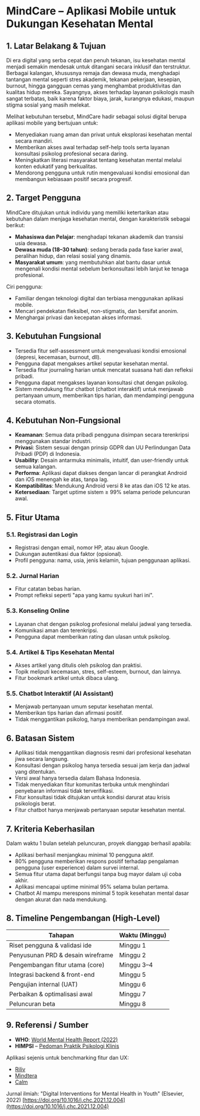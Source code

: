 # MindCare – Aplikasi Mobile untuk Dukungan Kesehatan Mental

## 1. Latar Belakang & Tujuan
Di era digital yang serba cepat dan penuh tekanan, isu kesehatan mental menjadi semakin mendesak untuk ditangani secara inklusif dan terstruktur. Berbagai kalangan, khususnya remaja dan dewasa muda, menghadapi tantangan mental seperti stres akademik, tekanan pekerjaan, kesepian, burnout, hingga gangguan cemas yang menghambat produktivitas dan kualitas hidup mereka. Sayangnya, akses terhadap layanan psikologis masih sangat terbatas, baik karena faktor biaya, jarak, kurangnya edukasi, maupun stigma sosial yang masih melekat.

Melihat kebutuhan tersebut, MindCare hadir sebagai solusi digital berupa aplikasi mobile yang bertujuan untuk:
- Menyediakan ruang aman dan privat untuk eksplorasi kesehatan mental secara mandiri.
- Memberikan akses awal terhadap self-help tools serta layanan konsultasi psikolog profesional secara daring.
- Meningkatkan literasi masyarakat tentang kesehatan mental melalui konten edukatif yang berkualitas.
- Mendorong pengguna untuk rutin mengevaluasi kondisi emosional dan membangun kebiasaan positif secara progresif.

## 2. Target Pengguna
MindCare ditujukan untuk individu yang memiliki ketertarikan atau kebutuhan dalam menjaga kesehatan mental, dengan karakteristik sebagai berikut:
- **Mahasiswa dan Pelajar**: menghadapi tekanan akademik dan transisi usia dewasa.
- **Dewasa muda (18–30 tahun)**: sedang berada pada fase karier awal, peralihan hidup, dan relasi sosial yang dinamis.
- **Masyarakat umum**: yang membutuhkan alat bantu dasar untuk mengenali kondisi mental sebelum berkonsultasi lebih lanjut ke tenaga profesional.

Ciri pengguna:
- Familiar dengan teknologi digital dan terbiasa menggunakan aplikasi mobile.
- Mencari pendekatan fleksibel, non-stigmatis, dan bersifat anonim.
- Menghargai privasi dan kecepatan akses informasi.

## 3. Kebutuhan Fungsional
- Tersedia fitur self-assessment untuk mengevaluasi kondisi emosional (depresi, kecemasan, burnout, dll).
- Pengguna dapat mengakses artikel seputar kesehatan mental.
- Tersedia fitur journaling harian untuk mencatat suasana hati dan refleksi pribadi.
- Pengguna dapat mengakses layanan konsultasi chat dengan psikolog.
- Sistem mendukung fitur chatbot (chatbot interaktif) untuk menjawab pertanyaan umum, memberikan tips harian, dan mendampingi pengguna secara otomatis.

## 4. Kebutuhan Non-Fungsional
- **Keamanan**: Semua data pribadi pengguna disimpan secara terenkripsi menggunakan standar industri.
- **Privasi**: Sistem sesuai dengan prinsip GDPR dan UU Perlindungan Data Pribadi (PDP) di Indonesia.
- **Usability**: Desain antarmuka minimalis, intuitif, dan user-friendly untuk semua kalangan.
- **Performa**: Aplikasi dapat diakses dengan lancar di perangkat Android dan iOS menengah ke atas, tanpa lag.
- **Kompatibilitas**: Mendukung Android versi 8 ke atas dan iOS 12 ke atas.
- **Ketersediaan**: Target uptime sistem ≥ 99% selama periode peluncuran awal.

## 5. Fitur Utama
### 5.1. Registrasi dan Login
- Registrasi dengan email, nomor HP, atau akun Google.
- Dukungan autentikasi dua faktor (opsional).
- Profil pengguna: nama, usia, jenis kelamin, tujuan penggunaan aplikasi.

### 5.2. Jurnal Harian
- Fitur catatan bebas harian.
- Prompt refleksi seperti "apa yang kamu syukuri hari ini".

### 5.3. Konseling Online
- Layanan chat dengan psikolog profesional melalui jadwal yang tersedia.
- Komunikasi aman dan terenkripsi.
- Pengguna dapat memberikan rating dan ulasan untuk psikolog.

### 5.4. Artikel & Tips Kesehatan Mental
- Akses artikel yang ditulis oleh psikolog dan praktisi.
- Topik meliputi kecemasan, stres, self-esteem, burnout, dan lainnya.
- Fitur bookmark artikel untuk dibaca ulang.

### 5.5. Chatbot Interaktif (AI Assistant)
- Menjawab pertanyaan umum seputar kesehatan mental.
- Memberikan tips harian dan afirmasi positif.
- Tidak menggantikan psikolog, hanya memberikan pendampingan awal.

## 6. Batasan Sistem
- Aplikasi tidak menggantikan diagnosis resmi dari profesional kesehatan jiwa secara langsung.
- Konsultasi dengan psikolog hanya tersedia sesuai jam kerja dan jadwal yang ditentukan.
- Versi awal hanya tersedia dalam Bahasa Indonesia.
- Tidak menyediakan fitur komunitas terbuka untuk menghindari penyebaran informasi tidak terverifikasi.
- Fitur konsultasi tidak ditujukan untuk kondisi darurat atau krisis psikologis berat.
- Fitur chatbot hanya menjawab pertanyaan seputar kesehatan mental.

## 7. Kriteria Keberhasilan
Dalam waktu 1 bulan setelah peluncuran, proyek dianggap berhasil apabila:
- Aplikasi berhasil menjangkau minimal 10 pengguna aktif.
- 80% pengguna memberikan respons positif terhadap pengalaman pengguna (user experience) dalam survei internal.
- Semua fitur utama dapat berfungsi tanpa bug mayor dalam uji coba akhir.
- Aplikasi mencapai uptime minimal 95% selama bulan pertama.
- Chatbot AI mampu merespons minimal 5 topik kesehatan mental dasar dengan akurat dan nada mendukung.

## 8. Timeline Pengembangan (High-Level)
| Tahapan                               | Waktu (Minggu) |
|---------------------------------------|----------------|
| Riset pengguna & validasi ide         | Minggu 1       |
| Penyusunan PRD & desain wireframe     | Minggu 2       |
| Pengembangan fitur utama (core)       | Minggu 3–4     |
| Integrasi backend & front-end         | Minggu 5       |
| Pengujian internal (UAT)              | Minggu 6       |
| Perbaikan & optimalisasi awal         | Minggu 7       |
| Peluncuran beta                       | Minggu 8       |

## 9. Referensi / Sumber
- **WHO**: [World Mental Health Report (2022)](https://www.who.int/publications/i/item/9789240049338)
- **HIMPSI** – [Pedoman Praktik Psikologi Klinis](https://himpsi.or.id/)

Aplikasi sejenis untuk benchmarking fitur dan UX:
- [Riliv](https://riliv.co)
- [Mindtera](https://mindtera.com)
- [Calm](https://www.calm.com)

Jurnal ilmiah: "Digital Interventions for Mental Health in Youth" (Elsevier, 2022) [https://doi.org/10.1016/j.chc.2021.12.004](https://doi.org/10.1016/j.chc.2021.12.004)
